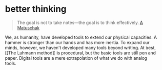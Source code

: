 # better thinking

> The goal is not to take notes—the goal is to think effectively. 
> [A Matuschak](https://notes.andymatuschak.org/%E2%80%9CBetter_note-taking%E2%80%9D_misses_the_point%3B_what_matters_is_%E2%80%9Cbetter_thinking%E2%80%9D)

We, as humanity, have developed tools to extend our physical capacities. A hammer is stronger than our hands and has more inertia. To expand our minds, however, we haven't developed many tools beyond writing. At best, [[The Luhmann method]] is procedural, but the basic tools are still pen and paper. Digital tools are a mere extrapolation of what we do with analog tools. 




